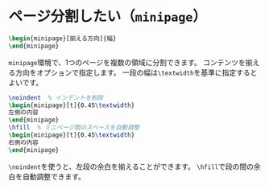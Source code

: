 # ページ分割したい（`minipage`）

```latex
\begin{minipage}[揃える方向]{幅}
\end{minipage}
```

`minipage`環境で、1つのページを複数の領域に分割できます。
コンテンツを揃える方向をオプションで指定します。
一段の幅は`\textwidth`を基準に指定するとよいです。

```latex
\noindent  % インデントを削除
\begin{minipage}[t]{0.45\textwidth}
左側の内容
\end{minipage}
\hfill  % ミニページ間のスペースを自動調整
\begin{minipage}[t]{0.45\textwidth}
右側の内容
\end{minipage}
```

`\noindent`を使うと、左段の余白を揃えることができます。
`\hfill`で段の間の余白を自動調整できます。
